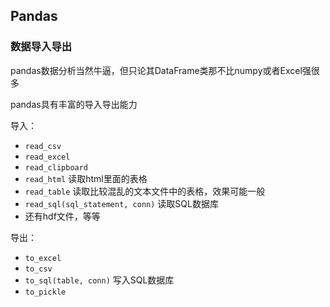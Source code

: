 ## Pandas
### 数据导入导出
pandas数据分析当然牛逼，但只论其DataFrame类那不比numpy或者Excel强很多

pandas具有丰富的导入导出能力

导入：
- `read_csv`
- `read_excel`
- `read_clipboard`
- `read_html` 读取html里面的表格
- `read_table` 读取比较混乱的文本文件中的表格，效果可能一般
- `read_sql(sql_statement, conn)` 读取SQL数据库
- 还有hdf文件，等等

导出：
- `to_excel`
- `to_csv`
- `to_sql(table, conn)` 写入SQL数据库 
- `to_pickle`